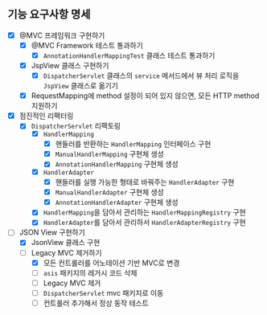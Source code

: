## 기능 요구사항 명세

- [X] @MVC 프레임워크 구현하기
  - [X] @MVC Framework 테스트 통과하기
    - [X] `AnnotationHandlerMappingTest` 클래스 테스트 통과하기
  - [X] JspView 클래스 구현하기
    - [X] `DispatcherServlet` 클래스의 `service` 메서드에서 뷰 처리 로직을 `JspView` 클래스로 옮기기
  - [X] RequestMapping에 method 설정이 되어 있지 않으면, 모든 HTTP method 지원하기
- [X] 점진적인 리팩터링
  - [X] `DispatcherServlet` 리팩토링
    - [X] `HandlerMapping`
      - [X] 핸들러를 반환하는 `HandlerMapping` 인터페이스 구현
      - [X] `ManualHandlerMapping` 구현체 생성
      - [X] `AnnotationHandlerMapping` 구현체 생성
    - [X] `HandlerAdapter`
      - [X] 핸들러를 실행 가능한 형태로 바꿔주는 `HandlerAdapter` 구현
      - [X] `ManualHandlerAdapter` 구현체 생성
      - [X] `AnnotationHandlerAdapter` 구현체 생성
    - [X] `HandlerMapping`을 담아서 관리하는 `HandlerMappingRegistry` 구현
    - [X] `HandlerAdapter`를 담아서 관리하서 `HandlerAdapterRegistry` 구현
- [ ] JSON View 구현하기
  - [X] JsonView 클래스 구현
  - [ ] Legacy MVC 제거하기
    - [X] 모든 컨트롤러를 어노테이션 기반 MVC로 변경
    - [ ] `asis` 패키지의 레거시 코드 삭제
    - [ ] Legacy MVC 제거
    - [ ] `DispatcherServlet` mvc 패키지로 이동
    - [ ] 컨트롤러 추가해서 정상 동작 테스트